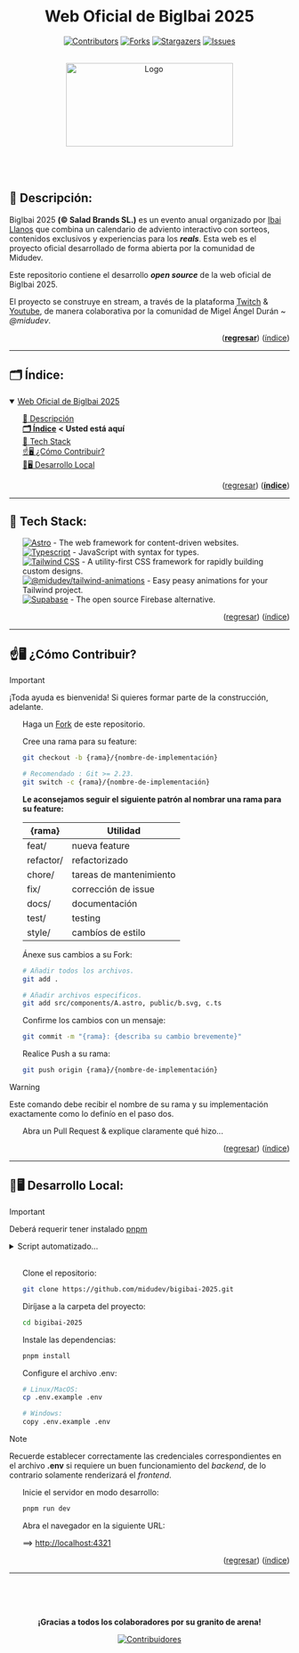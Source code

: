 <div align="center">

<strong><h1>Web Oficial de BigIbai 2025</h1></strong>

<a name="readme-top"></a>

[![Contributors][contributors-shield]][contributors-url]
[![Forks][forks-shield]][forks-url]
[![Stargazers][stars-shield]][stars-url]
[![Issues][issues-shield]][issues-url]

<br>

<a href="https://www.bigibai.com/" target="_blank" rel="noopener noreferrer">
  <img width="300px" height="150px" src="https://raw.githubusercontent.com/midudev/bigibai-2025/refs/heads/main/public/logo-a.svg" alt="Logo" width="800" />
</div>

</a>

<br>
<br>
<br>

## 📎 Descripción:

BigIbai 2025 **(&copy; Salad Brands SL.)** es un evento anual organizado por [Ibai Llanos][twitter-ibai-llanos] que combina un calendario de adviento interactivo con sorteos, contenidos exclusivos y experiencias para los ***reals***. Esta web es el proyecto oficial desarrollado de forma abierta por la comunidad de Midudev.

Este repositorio contiene el desarrollo ***open source*** de la web oficial de BigIbai 2025.  

El proyecto se construye en stream, a través de la plataforma [Twitch](https://www.twitch.tv/midudev "Twitch de Midudev") & [Youtube](https://www.youtube.com/midudev "Youtube de Midudev"), de manera colaborativa por la comunidad de Migel Ángel Durán ~ *@midudev*.

<p align="right">
    (<strong><a href="#readme-top">regresar</a></strong>)
    (<a href="#readme-index">índice</a>)
</p>

<a name="readme-index"></a>

---

## 🗂️ Índice:

<details open>
    <summary>
        <a href="#readme-index" title="Más...">Web Oficial de BigIbai 2025</a>
    </summary>

<ul>
    <li>
        <a href="#readme-top" title="Ir a la Descripción">📎 Descripción</a>
    </li>
    <li>
        <a href="#readme-index" title="Ir al Índice"><strong>🗂️ Índice</strong></a>
        <span><strong>< Usted está aquí</strong></span>
    </li>
    <li>
        <a href="#readme-stack" title="Ir al Stack Tecnologico">🚀 Tech Stack</a>
    </li>
    <li>
        <a href="#readme-contribute" title="Ir a Contribuir">☝️🖥️ ¿Cómo Contribuir?</a>
    </li>
    <li>
        <a href="#readme-clone" title="Ir a Clonar Repositorio">🧑🖥️ Desarrollo Local</a>
    </li>
</ul>

<style style="hidden">
    li::marker { content: ""; }
</style>

</details>

<p align="right">
    (<a href="#readme-top">regresar</a>)
    (<strong><a href="#readme-index">índice</a></strong>)
</p>

<a name="readme-stack"></a>

---

## 🚀 Tech Stack:

- [![Astro][astro-badge]][astro-url] - The web framework for content-driven websites.
- [![Typescript][typescript-badge]][typescript-url] - JavaScript with syntax for types.
- [![Tailwind CSS][tailwind-badge]][tailwind-url] - A utility-first CSS framework for rapidly building custom designs.
- [![@midudev/tailwind-animations][midu-animations-badge]][midu-animations-url] - Easy peasy animations for your Tailwind project.
- [![Supabase][supabase-badge]][supabase-url] - The open source Firebase alternative.

<p align="right">
    (<a href="#readme-top">regresar</a>)
    (<a href="#readme-index">índice</a>)
</p>

<a name="readme-contribute"></a>

---

## ☝️🖥️ ¿Cómo Contribuir?

> [!IMPORTANT]
> ¡Toda ayuda es bienvenida! Si quieres formar parte de la construcción, adelante.

1. Haga un [Fork][how-to-fork-tutorial] de este repositorio.

2. Cree una rama para su feature:

    ```bash
    git checkout -b {rama}/{nombre-de-implementación}

    # Recomendado : Git >= 2.23.
    git switch -c {rama}/{nombre-de-implementación}
    ```

    **Le aconsejamos seguir el siguiente patrón al nombrar una rama para su feature:**

    | {rama}    | Utilidad                |
    |-----------|-------------------------|
    | feat/     | nueva feature           |
    | refactor/ | refactorizado           |
    | chore/    | tareas de mantenimiento |
    | fix/      | corrección de issue     |
    | docs/     | documentación           |
    | test/     | testing                 |
    | style/    | cambíos de estilo       |

3. Ánexe sus cambios a su Fork:
    ```bash
    # Añadir todos los archivos.
    git add .

    # Añadir archivos especificos.
    git add src/components/A.astro, public/b.svg, c.ts
    ```

4. Confirme los cambios con un mensaje:

    ```bash
    git commit -m "{rama}: {describa su cambio brevemente}"
    ```

5. Realice Push a su rama:

    ```bash
    git push origin {rama}/{nombre-de-implementación}
    ```
> [!WARNING]
> Este comando debe recibir el nombre de su rama y su implementación exactamente como lo definío en el paso dos.

6. Abra un Pull Request & explique claramente qué hizo...

<p align="right">
    (<a href="#readme-top">regresar</a>)
    (<a href="#readme-index">índice</a>)
</p>

<a name="readme-clone"></a>

---

## 🧑🖥️ Desarrollo Local:

> [!IMPORTANT]
> Deberá requerir tener instalado [pnpm][pnpm-url]

<details>
    <summary>Script automatizado...</summary>

<br>

- **Linux/MacOS:**
    ```bash
    git clone https://github.com/midudev/bigibai-2025.git &&
    cd bigibai-2025 && 
    pnpm install &&
    pnpm run dev &&
    open "http://localhost:4321"
    ```
- **Windows:**
    ```powershell
    git clone https://github.com/midudev/bigibai-2025.git &&
    cd bigibai-2025 && 
    pnpm install &&
    pnpm run dev &&
    Start-Process "http://localhost:4321"
    ```

</details>

<br>

1. Clone el repositorio:

    ```bash
    git clone https://github.com/midudev/bigibai-2025.git
    ```

2. Diríjase a la carpeta del proyecto:

    ```bash
    cd bigibai-2025
    ```

3. Instale las dependencias:

    ```bash
    pnpm install
    ```

4. Configure el archivo .env:

    ```bash
    # Linux/MacOS:
    cp .env.example .env

    # Windows:
    copy .env.example .env
    ```

> [!NOTE]
> Recuerde establecer correctamente las credenciales correspondientes en el archivo **.env** si requiere un buen funcionamiento del *backend*, de lo contrario solamente renderizará el *frontend*.

5. Inicie el servidor en modo desarrollo:

    ```bash
    pnpm run dev
    ```

6. Abra el navegador en la siguiente URL:

    ==> [http://localhost:4321](http://localhost:4321) 

<p align="right">
    (<a href="#readme-top">regresar</a>)
    (<a href="#readme-index">índice</a>)
</p>

---

<br>
<br>
<br>

<div align="center">

**¡Gracias a todos los colaboradores por su granito de arena!**

[![Contribuidores](https://contrib.rocks/image?repo=midudev/bigibai-2025&max=500&columns=20)](https://github.com/midudev/bigibai-2025/graphs/contributors)

</div>

<!-- Repository Links -->
[contributors-shield]: https://img.shields.io/github/contributors/midudev/bigibai-2025.svg?style=for-the-badge
[contributors-url]: https://github.com/midudev/bigibai-2025/graphs/contributors
[forks-shield]: https://img.shields.io/github/forks/midudev/bigibai-2025.svg?style=for-the-badge
[forks-url]: https://github.com/midudev/bigibai-2025/network/members
[stars-shield]: https://img.shields.io/github/stars/midudev/bigibai-2025.svg?style=for-the-badge
[stars-url]: https://github.com/midudev/bigibai-2025/stargazers
[issues-shield]: https://img.shields.io/github/issues/midudev/bigibai-2025.svg?style=for-the-badge
[issues-url]: https://github.com/midudev/bigibai-2025/issues
<!-- Repository Links -->

<!-- Tech Stack Links -->
[astro-url]: https://astro.build/
[typescript-url]: https://www.typescriptlang.org/
[tailwind-url]: https://tailwindcss.com/
[midu-animations-url]: https://tailwindcss-animations.vercel.app/
[supabase-url]: https://supabase.com/
[pnpm-url]: https://pnpm.io/installation

[astro-badge]: https://img.shields.io/badge/Astro-fff?style=for-the-badge&logo=astro&logoColor=bd303a&color=352563
[typescript-badge]: https://img.shields.io/badge/Typescript-007ACC?style=for-the-badge&logo=typescript&logoColor=white&color=blue
[tailwind-badge]: https://img.shields.io/badge/Tailwind-ffffff?style=for-the-badge&logo=tailwindcss&logoColor=38bdf8
[midu-animations-badge]: https://img.shields.io/badge/@midudev/tailwind-animations-ff69b4?style=for-the-badge&logo=node.js&logoColor=white&color=blue
[supabase-badge]: https://img.shields.io/badge/Supabase-3ECF8E?style=for-the-badge&logo=supabase&logoColor=white
<!-- Tech Stack Links -->

<!-- Another Links -->
[twitter-ibai-llanos]: https://www.x.com/IbaiLlanos
[how-to-fork-tutorial]: https://youtu.be/watch?v=niPExbK8lSw&t=2135s
<!-- Another Links -->
